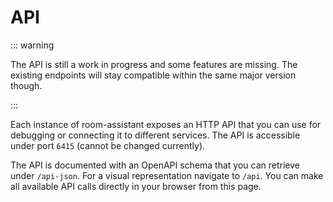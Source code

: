 # API

::: warning

The API is still a work in progress and some features are missing. The existing endpoints will stay compatible within the same major version though.

:::

Each instance of room-assistant exposes an HTTP API that you can use for debugging or connecting it to different services. The API is accessible under port `6415` (cannot be changed currently).

The API is documented with an OpenAPI schema that you can retrieve under `/api-json`. For a visual representation navigate to `/api`. You can make all available API calls directly in your browser from this page.

